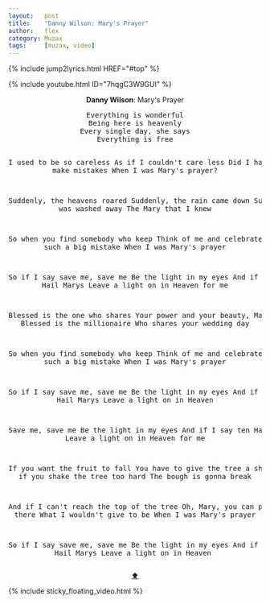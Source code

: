 ```yaml
---
layout:   post
title:    "Danny Wilson: Mary's Prayer"
author:   flex
category: Muzax
tags:     [muzax, video]
---
```


{% include jump2lyrics.html HREF="#top" %}

{% include youtube.html ID="7hqgC3W9GUI" %}

<!-- break -->

<a id="top"></a>
<div id="lyrics"><div class="lyricsheader"><p><center><b>Danny Wilson</b>: Mary's Prayer</center></p></div>

<center><pre>
Everything is wonderful
Being here is heavenly
Every single day, she says
Everything is free

I used to be so careless
As if I couldn't care less
Did I have to make mistakes
When I was Mary's prayer?

Suddenly, the heavens roared
Suddenly, the rain came down
Suddenly was washed away
The Mary that I knew

So when you find somebody who keep
Think of me and celebrate
I made such a big mistake
When I was Mary's prayer

So if I say save me, save me
Be the light in my eyes
And if I say ten Hail Marys
Leave a light on in Heaven for me

Blessed is the one who shares
Your power and your beauty, Mary
Blessed is the millionaire
Who shares your wedding day

So when you find somebody who keep
Think of me and celebrate
I made such a big mistake
When I was Mary's prayer

So if I say save me, save me
Be the light in my eyes
And if I say ten Hail Marys
Leave a light on in Heaven

Save me, save me
Be the light in my eyes
And if I say ten Hail Marys
Leave a light on in Heaven for me

If you want the fruit to fall
You have to give the tree a shake
But if you shake the tree too hard
The bough is gonna break

And if I can't reach the top of the tree
Oh, Mary, you can pull me up there
What I wouldn't give to be
When I was Mary's prayer

So if I say save me, save me
Be the light in my eyes
And if I say ten Hail Marys
Leave a light on in Heaven
</pre>
<a href="#top">⬆</a></center></div>

<div class="sticky_floating_video"></div>
{% include sticky_floating_video.html %}